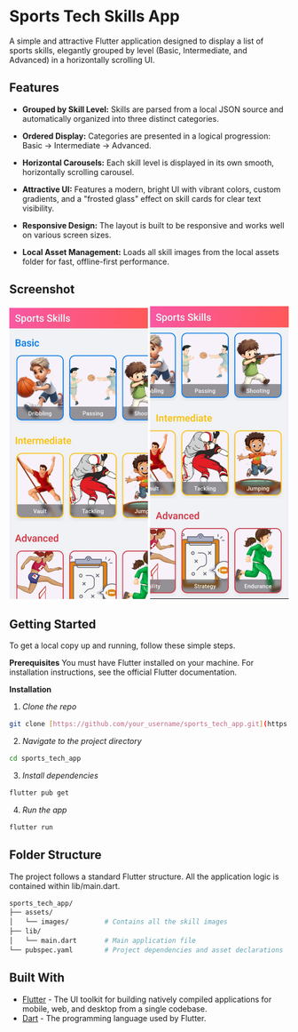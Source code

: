 # Sports Tech Skills App
A simple and attractive Flutter application designed to display a list of sports skills, elegantly grouped by level (Basic, Intermediate, and Advanced) in a horizontally scrolling UI.

## Features

- **Grouped by Skill Level:** Skills are parsed from a local JSON source and automatically organized into three distinct categories.

- **Ordered Display:** Categories are presented in a logical progression: Basic → Intermediate → Advanced.

- **Horizontal Carousels:** Each skill level is displayed in its own smooth, horizontally scrolling carousel.

- **Attractive UI:** Features a modern, bright UI with vibrant colors, custom gradients, and a "frosted glass" effect on skill cards for clear text visibility.

- **Responsive Design:** The layout is built to be responsive and works well on various screen sizes.

- **Local Asset Management:** Loads all skill images from the local assets folder for fast, offline-first performance.

## Screenshot
<p align="center">
<img src="assets/images/app sc1.jpg" alt="Screen 1" width="250"/>
<img src="assets/images/app sc2.jpg" alt="Screen 2" width="250"/>
</p>

## Getting Started

To get a local copy up and running, follow these simple steps.

**Prerequisites**
You must have Flutter installed on your machine. For installation instructions, see the official Flutter documentation.

**Installation**

1. *Clone the repo*
```sh
git clone [https://github.com/your_username/sports_tech_app.git](https://github.com/your_username/sports_tech_app.git)
```

2. *Navigate to the project directory*
```sh
cd sports_tech_app
```
3. *Install dependencies*
```sh 
flutter pub get
```

4. *Run the app*
```sh 
flutter run
```

## Folder Structure
The project follows a standard Flutter structure. All the application logic is contained within lib/main.dart.
```sh 
sports_tech_app/
├── assets/
│   └── images/         # Contains all the skill images
├── lib/
│   └── main.dart       # Main application file
└── pubspec.yaml        # Project dependencies and asset declarations
```

## Built With
- [Flutter](https://flutter.dev/) - The UI toolkit for building natively compiled applications for mobile, web, and desktop from a single codebase.
- [Dart](https://dart.dev/) - The programming language used by Flutter.
